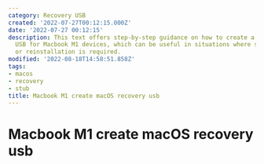```yaml
---
category: Recovery USB
created: '2022-07-27T00:12:15.000Z'
date: '2022-07-27 00:12:15'
description: This text offers step-by-step guidance on how to create a macOS recovery
  USB for Macbook M1 devices, which can be useful in situations where system troubleshooting
  or reinstallation is required.
modified: '2022-08-18T14:58:51.858Z'
tags:
- macos
- recovery
- stub
title: Macbook M1 create macOS recovery usb
---
```


# Macbook M1 create macOS recovery usb

